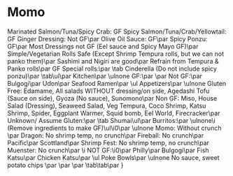 # Momo

Marinated Salmon/Tuna/Spicy Crab: GF
Spicy Salmon/Tuna/Crab/Yellowtail: GF
Ginger Dressing: Not GF\par
Olive Oil Sauce: GF\par
Spicy Ponzu: GF\par
Most Dressings not GF (Eel sauce and Spicy Mayo GF)\par
Simple/Vegetarian Rolls Safe (Except Shrimp Tempura rolls, but we can not panko them)\par
Sashimi and Nigiri are good\par
Refrain from Tempura & Panko rolls\par
GF Special rolls:\par
\tab Cinderella (Do not include spicy ponzu)\par
\tab\ul\par
Kitchen\par
\ulnone GF:\par
\par
Not GF:\par
Bulgogi\par
Udon\par
Seafood Ramen\par
\ul Appetizers\par
\ulnone Gluten Free: Edamame, All salads WITHOUT dressing/on side, Agedashi Tofu (Sauce on side), Gyoza (No sauce), Sunomono\par
Non GF: Miso, House Salad (Dressing), Seaweed Salad, Veg Tempura, Coco Shrimp, Katsu Shrimp, Spider, Eggplant Warmer, Squid bomb, Eel World, Firecracker\par
Unknown/ Assume Gluten:\par
\tab Shumai\ul\par
Burritos:\par
\ulnone\i (Remove ingredients to make GF)\ul\i0\par
\ulnone Momo: Without crunch \par
Dragon: No shrimp temp, no crunch\par
Fireball: No crunch\par
Pacific\par
Scottland\par
Shrimp Fest: No shrimp temp, no crunch\par
Muenster: No crunch\par
\i NOT GF:\i0\par
Philly\par
Bulgogi\par
Fish Katsu\par
Chicken Katsu\par
\ul Poke Bowls\par
\ulnone No sauce, sweet potato chips \par
\par
\par
\tab\tab\par
}
 
